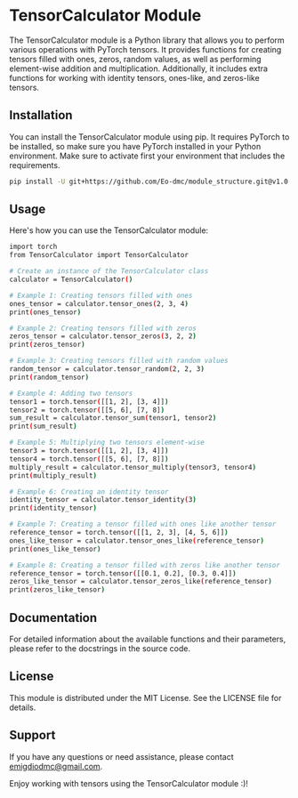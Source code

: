# TensorCalculator Module

The TensorCalculator module is a Python library that allows you to perform various operations with PyTorch tensors. It provides functions for creating tensors filled with ones, zeros, random values, as well as performing element-wise addition and multiplication. Additionally, it includes extra functions for working with identity tensors, ones-like, and zeros-like tensors.

## Installation

You can install the TensorCalculator module using pip. It requires PyTorch to be installed, so make sure you have PyTorch installed in your Python environment.
Make sure to activate first your environment that includes the requirements.

```bash
pip install -U git+https://github.com/Eo-dmc/module_structure.git@v1.0
```

## Usage
Here's how you can use the TensorCalculator module:

```bash
import torch
from TensorCalculator import TensorCalculator

# Create an instance of the TensorCalculator class
calculator = TensorCalculator()

# Example 1: Creating tensors filled with ones
ones_tensor = calculator.tensor_ones(2, 3, 4)
print(ones_tensor)

# Example 2: Creating tensors filled with zeros
zeros_tensor = calculator.tensor_zeros(3, 2, 2)
print(zeros_tensor)

# Example 3: Creating tensors filled with random values
random_tensor = calculator.tensor_random(2, 2, 3)
print(random_tensor)

# Example 4: Adding two tensors
tensor1 = torch.tensor([[1, 2], [3, 4]])
tensor2 = torch.tensor([[5, 6], [7, 8])
sum_result = calculator.tensor_sum(tensor1, tensor2)
print(sum_result)

# Example 5: Multiplying two tensors element-wise
tensor3 = torch.tensor([[1, 2], [3, 4]])
tensor4 = torch.tensor([[5, 6], [7, 8]])
multiply_result = calculator.tensor_multiply(tensor3, tensor4)
print(multiply_result)

# Example 6: Creating an identity tensor
identity_tensor = calculator.tensor_identity(3)
print(identity_tensor)

# Example 7: Creating a tensor filled with ones like another tensor
reference_tensor = torch.tensor([[1, 2, 3], [4, 5, 6]])
ones_like_tensor = calculator.tensor_ones_like(reference_tensor)
print(ones_like_tensor)

# Example 8: Creating a tensor filled with zeros like another tensor
reference_tensor = torch.tensor([[0.1, 0.2], [0.3, 0.4]])
zeros_like_tensor = calculator.tensor_zeros_like(reference_tensor)
print(zeros_like_tensor)
```

## Documentation
For detailed information about the available functions and their parameters, please refer to the docstrings in the source code.

## License
This module is distributed under the MIT License. See the LICENSE file for details.

## Support
If you have any questions or need assistance, please contact emigdiodmc@gmail.com.

Enjoy working with tensors using the TensorCalculator module :)!
